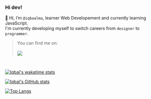### Hi dev! <br/>

👋 Hi, I’m <code>@iqbaalma</code>, learner Web Developement and currently learning JavaScript.<br>
I'm currently developing myself to switch careers from <code>designer</code> to <code>programmer</code>.

<blockquote>You can find me on:<br/><br/>
<img src="https://img.shields.io/badge/Instagram-iqbaalna-white?logo=instagram&style=social"/></blockquote> <br/>

[![Iqbal's wakatime stats](https://github-readme-stats.vercel.app/api/wakatime?username=iqbalmaulana&theme=yeblu&include_all_commits=true&border_radius=0&hide_border=true)](https://github.com/anuraghazra/github-readme-stats)

[![Iqbal's GitHub stats](https://github-readme-stats.vercel.app/api?username=iqbaalma&theme=yeblu&count_private=true&include_all_commits=true&show_icons=true&border_radius=0&hide_border=true)]()

[![Top Langs](https://github-readme-stats.vercel.app/api/top-langs/?username=iqbaalma&layout=compact&theme=yeblu&border_radius=0&hide_border=true)]()
